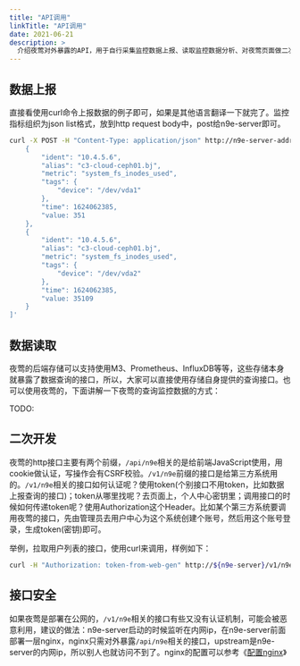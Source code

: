 ```yaml
---
title: "API调用"
linkTitle: "API调用"
date: 2021-06-21
description: >
  介绍夜莺对外暴露的API，用于自行采集监控数据上报、读取监控数据分析、对夜莺页面做二次开发等场景。重点讲解监控数据上报、读取的接口，二次开发相关的接口，在http下的router.go里可以找到所有接口，会简略介绍，需要大家自行翻阅代码。
---
```


## 数据上报

直接看使用curl命令上报数据的例子即可，如果是其他语言翻译一下就完了。监控指标组织为json list格式，放到http request body中，post给n9e-server即可。

```bash
curl -X POST -H "Content-Type: application/json" http://n9e-server-address/v1/n9e/push -d '[
    {
        "ident": "10.4.5.6",
        "alias": "c3-cloud-ceph01.bj",
        "metric": "system_fs_inodes_used",
        "tags": {
            "device": "/dev/vda1"
        },
        "time": 1624062385,
        "value: 351
    },
    {
        "ident": "10.4.5.6",
        "alias": "c3-cloud-ceph01.bj",
        "metric": "system_fs_inodes_used",
        "tags": {
            "device": "/dev/vda2"
        },
        "time": 1624062385,
        "value: 35109
    }
]'
```


## 数据读取

夜莺的后端存储可以支持使用M3、Prometheus、InfluxDB等等，这些存储本身就暴露了数据查询的接口，所以，大家可以直接使用存储自身提供的查询接口。也可以使用夜莺的，下面讲解一下夜莺的查询监控数据的方式：

TODO:


## 二次开发

夜莺的http接口主要有两个前缀，`/api/n9e`相关的是给前端JavaScript使用，用cookie做认证，写操作会有CSRF校验。`/v1/n9e`前缀的接口是给第三方系统用的。`/v1/n9e`相关的接口如何认证呢？使用token(个别接口不用token，比如数据上报查询的接口)；token从哪里找呢？去页面上，个人中心密钥里；调用接口的时候如何传递token呢？使用Authorization这个Header。比如某个第三方系统要调用夜莺的接口，先由管理员去用户中心为这个系统创建个账号，然后用这个账号登录，生成token(密钥)即可。

举例，拉取用户列表的接口，使用curl来调用，样例如下：

```bash
curl -H "Authorization: token-from-web-gen" http://${n9e-server}/v1/n9e/users
```

## 接口安全

如果夜莺是部署在公网的，`/v1/n9e`相关的接口有些又没有认证机制，可能会被恶意利用，建议的做法：n9e-server启动的时候监听在内网ip，在n9e-server前面部署一层nginx，nginx只需对外暴露`/api/n9e`相关的接口，upstream是n9e-server的内网ip，所以别人也就访问不到了。nginx的配置可以参考《[配置nginx](/docs/appendix/nginx/)》


